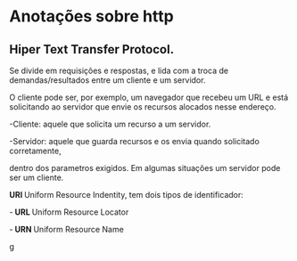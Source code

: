 # Anotações sobre http

## Hiper Text Transfer Protocol.

Se divide em requisições e respostas, e lida com a troca de demandas/resultados entre um cliente e um servidor.

O cliente pode ser, por exemplo, um navegador que recebeu um URL e está solicitando ao servidor que envie os recursos alocados nesse endereço.

-Cliente: aquele que solicita um recurso a um servidor.

-Servidor: aquele que guarda recursos e os envia quando solicitado corretamente, 

dentro dos parametros exigidos. Em algumas situações um servidor pode ser um cliente.

<strong> URI </strong> Uniform Resource Indentity, tem dois tipos de identificador:

-<strong> URL </strong> Uniform Resource Locator

-<strong> URN </strong> Uniform Resource Name


g